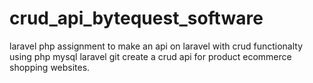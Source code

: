 # crud_api_bytequest_software
laravel php assignment to make an api on laravel with crud functionalty using php mysql laravel git create a crud api for product ecommerce shopping websites.
